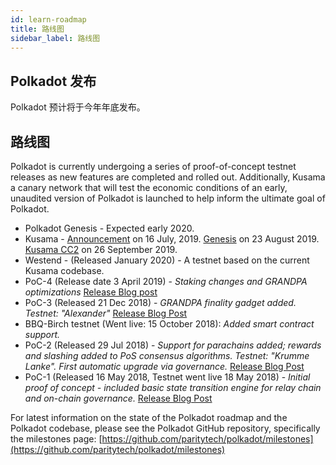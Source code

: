 ```yaml
---
id: learn-roadmap
title: 路线图
sidebar_label: 路线图
---
```


## Polkadot 发布

Polkadot 预计将于今年年底发布。

## 路线图

Polkadot is currently undergoing a series of proof-of-concept testnet releases as new features are completed and rolled out. Additionally, Kusama a canary network that will test the economic conditions of an early, unaudited version of Polkadot is launched to help inform the ultimate goal of Polkadot.

- Polkadot Genesis - Expected early 2020.
- Kusama - [Announcement](https://polkadot.network/kusama-network-the-canary-network/) on 16 July, 2019. [Genesis](https://polkadot.network/kusama-rollout-and-governance/) on 23 August 2019. [Kusama CC2](https://polkadot.network/kusama-cc2/) on 26 September 2019.
- Westend - (Released January 2020) - A testnet based on the current Kusama codebase.
- PoC-4 (Release date 3 April 2019) - _Staking changes and GRANDPA optimizations_ [Release Blog post](https://medium.com/polkadot-network/polkadot-proof-of-concept-4-arrives-with-new-ways-to-stake-3b27037346cc)
- PoC-3 (Released 21 Dec 2018) - _GRANDPA finality gadget added. Testnet: "Alexander"_ [Release Blog Post](https://medium.com/coinmonks/polkadot-hello-world-3-poc-3-on-substrate-is-here-c45d100f72e3)
- BBQ-Birch testnet (Went live: 15 October 2018): _Added smart contract support._
- PoC-2 (Released 29 Jul 2018) - _Support for parachains added; rewards and slashing added to PoS consensus algorithms. Testnet: "Krumme Lanke". First automatic upgrade via governance._ [Release Blog Post](https://medium.com/polkadot-network/polkadot-poc-2-is-here-parachains-runtime-upgrades-and-libp2p-networking-7035bb141c25)
- PoC-1 (Released 16 May 2018, Testnet went live 18 May 2018) - _Initial proof of concept - included basic state transition engine for relay chain and on-chain governance._ [Release Blog Post](https://medium.com/polkadot-network/now-live-polkadot-proof-of-concept-1-3e718512a8d)

For latest information on the state of the Polkadot roadmap and the Polkadot codebase, please see the Polkadot GitHub repository, specifically the milestones page: [https://github.com/paritytech/polkadot/milestones](https://github.com/paritytech/polkadot/milestones)
